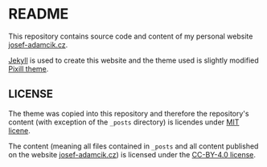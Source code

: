 # README

This repository contains source code and content of my personal website [josef-adamcik.cz](https://josef-adamcik.cz).

[Jekyll](https://jekyllrb.com) is used to create this website and the theme used is slightly modified [Pixill theme](https://github.com/johnotander/pixyll). 

## LICENSE

The theme was copied into this repository and therefore the repository's content (with exception of the `_posts` directory) is licendes under [MIT licene](LICENSE.txt). 

The content (meaning all files contained in `_posts` and all content published on the website [josef-adamcik.cz](https://josef-adamcik.cz)) is licensed under the [CC-BY-4.0 license](https://creativecommons.org/licenses/by/4.0/).




